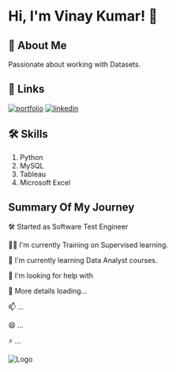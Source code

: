 
# Hi, I'm Vinay Kumar! 👋


## 🚀 About Me

Passionate about working with Datasets.




## 🔗 Links
[![portfolio](https://img.shields.io/badge/my_portfolio-000?style=for-the-badge&logo=ko-fi&logoColor=white)](https://github.com/L-VinayKumar)
[![linkedin](https://img.shields.io/badge/linkedin-0A66C2?style=for-the-badge&logo=linkedin&logoColor=white)](https://www.linkedin.com/in/vinay-kumar-555853234/)


## 🛠 Skills
1. Python
2. MySQL
3. Tableau
4. Microsoft Excel


## Summary Of My Journey

🛠 Started as Software Test Engineer

👩‍💻 I'm currently Training on Supervised learning.

🧠 I'm currently learning Data Analyst courses.

🤔 I'm looking for help with 

💬 More details loading...

📫 ...

😄 ...

⚡️ ...


![Logo](https://github-readme-stats.vercel.app/api?username=L-VinayKumar&&show_icons=true&title_color=ffffff&icon_color=bb2acf&text_color=daf7dc&bg_color=151515)

